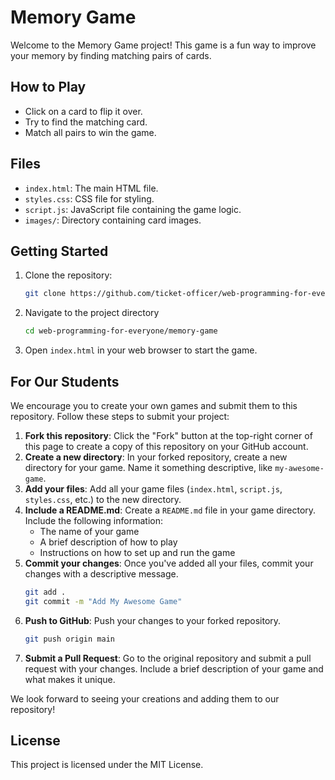 # Memory Game

Welcome to the Memory Game project! This game is a fun way to improve your memory by finding matching pairs of cards.

## How to Play

- Click on a card to flip it over.
- Try to find the matching card.
- Match all pairs to win the game.

## Files

- `index.html`: The main HTML file.
- `styles.css`: CSS file for styling.
- `script.js`: JavaScript file containing the game logic.
- `images/`: Directory containing card images.

## Getting Started

1. Clone the repository:
   ```bash
   git clone https://github.com/ticket-officer/web-programming-for-everyone.git
   ```

2. Navigate to the project directory
   ```bash
   cd web-programming-for-everyone/memory-game
   ```

3. Open `index.html` in your web browser to start the game.

## For Our Students

We encourage you to create your own games and submit them to this repository. Follow these steps to submit your project:

1. **Fork this repository**: Click the "Fork" button at the top-right corner of this page to create a copy of this repository on your GitHub account.
2. **Create a new directory**: In your forked repository, create a new directory for your game. Name it something descriptive, like `my-awesome-game`.
3. **Add your files**: Add all your game files (`index.html`, `script.js`, `styles.css`, etc.) to the new directory.
4. **Include a README.md**: Create a `README.md` file in your game directory. Include the following information:
   - The name of your game
   - A brief description of how to play
   - Instructions on how to set up and run the game
5. **Commit your changes**: Once you've added all your files, commit your changes with a descriptive message.
   ```bash
   git add .
   git commit -m "Add My Awesome Game"
   ```
6. **Push to GitHub**: Push your changes to your forked repository.
   ```bash
   git push origin main
   ```
7. **Submit a Pull Request**: Go to the original repository and submit a pull request with your changes. Include a brief description of your game and what makes it unique.

We look forward to seeing your creations and adding them to our repository!

## License

This project is licensed under the MIT License.
